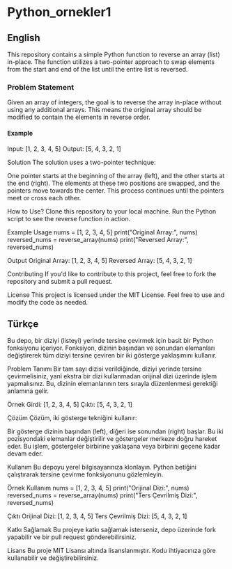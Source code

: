 # Python_ornekler1

## English

This repository contains a simple Python function to reverse an array (list) in-place. The function utilizes a two-pointer approach to swap elements from the start and end of the list until the entire list is reversed.

### Problem Statement

Given an array of integers, the goal is to reverse the array in-place without using any additional arrays. This means the original array should be modified to contain the elements in reverse order.

#### Example


Input: [1, 2, 3, 4, 5]
Output: [5, 4, 3, 2, 1]



Solution
The solution uses a two-pointer technique:

One pointer starts at the beginning of the array (left), and the other starts at the end (right).
The elements at these two positions are swapped, and the pointers move towards the center.
This process continues until the pointers meet or cross each other.

How to Use?
Clone this repository to your local machine.
Run the Python script to see the reverse function in action.


Example Usage
nums = [1, 2, 3, 4, 5]
print("Original Array:", nums)
reversed_nums = reverse_array(nums)
print("Reversed Array:", reversed_nums)

Output
Original Array: [1, 2, 3, 4, 5]
Reversed Array: [5, 4, 3, 2, 1]

Contributing
If you'd like to contribute to this project, feel free to fork the repository and submit a pull request.

License
This project is licensed under the MIT License. Feel free to use and modify the code as needed.



## Türkçe

Bu depo, bir diziyi (listeyi) yerinde tersine çevirmek için basit bir Python fonksiyonu içeriyor. Fonksiyon, dizinin başından ve sonundan elemanları değiştirerek tüm diziyi tersine çeviren bir iki gösterge yaklaşımını kullanır.

Problem Tanımı
Bir tam sayı dizisi verildiğinde, diziyi yerinde tersine çevirmelisiniz, yani ekstra bir dizi kullanmadan orijinal dizi üzerinde işlem yapmalısınız. Bu, dizinin elemanlarının ters sırayla düzenlenmesi gerektiği anlamına gelir.

Örnek
Girdi: [1, 2, 3, 4, 5]
Çıktı: [5, 4, 3, 2, 1]


Çözüm
Çözüm, iki gösterge tekniğini kullanır:

Bir gösterge dizinin başından (left), diğeri ise sonundan (right) başlar.
Bu iki pozisyondaki elemanlar değiştirilir ve göstergeler merkeze doğru hareket eder.
Bu işlem, göstergeler birbirine yaklaşana veya birbirini geçene kadar devam eder.


Kullanım
Bu depoyu yerel bilgisayarınıza klonlayın.
Python betiğini çalıştırarak tersine çevirme fonksiyonunu gözlemleyin.


Örnek Kullanım
nums = [1, 2, 3, 4, 5]
print("Orijinal Dizi:", nums)
reversed_nums = reverse_array(nums)
print("Ters Çevrilmiş Dizi:", reversed_nums)


Çıktı
Orijinal Dizi: [1, 2, 3, 4, 5]
Ters Çevrilmiş Dizi: [5, 4, 3, 2, 1]

Katkı Sağlamak
Bu projeye katkı sağlamak isterseniz, depo üzerinde fork yapabilir ve bir pull request gönderebilirsiniz.

Lisans
Bu proje MIT Lisansı altında lisanslanmıştır. Kodu ihtiyacınıza göre kullanabilir ve değiştirebilirsiniz.



